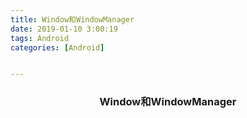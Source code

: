 ```yaml
---
title: Window和WindowManager
date: 2019-01-10 3:00:19
tags: Android
categories: [Android]


---
```


### <center>Window和WindowManager</center>

<!--more-->